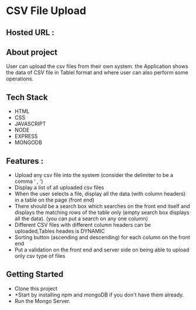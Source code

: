 # CSV File Upload

## Hosted URL :

## About project
User can upload the csv files from their own system. the Application shows the data of CSV file in Tablel format and where user can also perform some operations.

## Tech Stack
+ HTML
+ CSS
+ JAVASCRIPT
+ NODE
+ EXPRESS
+ MONGODB

## Features :
+ Upload any csv file into the system (consider the delimiter to be a comma ‘ , ’)
+ Display a list of all uploaded csv files
+ When the user selects a file, display all the data (with column headers) in a table on the page (front end)
+ There should be a search box which searches on the front end itself and displays the matching rows of the table only (empty search box displays all the data). (you can put a search on any one column)
+ Different CSV files with different column headers can be uploaded,Tables heades is DYNAMIC
+ Sorting button (ascending and descending) for each column on the front end
+ Put a validation on the front end and server side on being able to upload only csv type of files

## Getting Started
+ Clone this project
+ +Start by installing npm and mongoDB if you don't have them already.
+ Run the Mongo Server.
